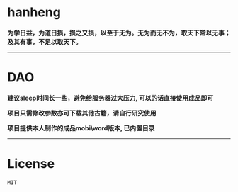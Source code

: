 # hanheng 

**为学日益，为道日损，损之又损，以至于无为。无为而无不为，取天下常以无事；及其有事，不足以取天下。**

---

# DAO 

**建议sleep时间长一些，避免给服务器过大压力, 可以的话直接使用成品即可**

**项目只需修改参数亦可下载其他古籍，请自行研究使用**

**项目提供本人制作的成品mobi\word版本, 已内置目录**

---

# License

``MIT``
